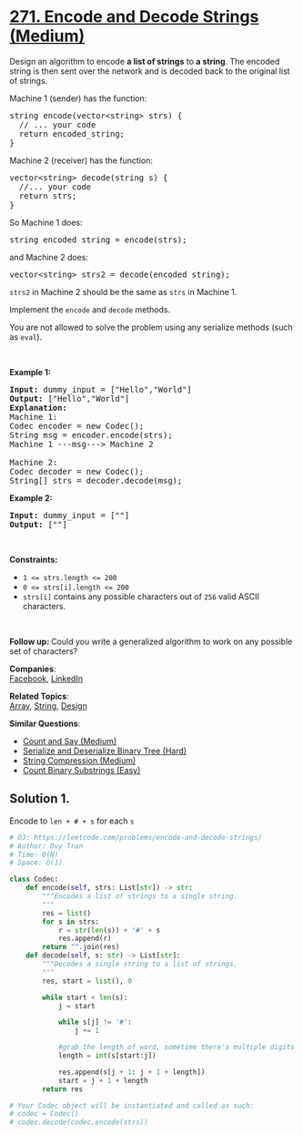 # [271. Encode and Decode Strings (Medium)](https://leetcode.com/problems/encode-and-decode-strings/)

<p>Design an algorithm to encode <b>a list of strings</b> to <b>a string</b>. The encoded string is then sent over the network and is decoded back to the original list of strings.</p>

<p>Machine 1 (sender) has the function:</p>

<pre>string encode(vector&lt;string&gt; strs) {
  // ... your code
  return encoded_string;
}</pre>

Machine 2 (receiver) has the function:

<pre>vector&lt;string&gt; decode(string s) {
  //... your code
  return strs;
}
</pre>

<p>So Machine 1 does:</p>

<pre>string encoded_string = encode(strs);
</pre>

<p>and Machine 2 does:</p>

<pre>vector&lt;string&gt; strs2 = decode(encoded_string);
</pre>

<p><code>strs2</code> in Machine 2 should be the same as <code>strs</code> in Machine 1.</p>

<p>Implement the <code>encode</code> and <code>decode</code> methods.</p>

<p>You are not allowed to&nbsp;solve the problem using any serialize methods (such as <code>eval</code>).</p>

<p>&nbsp;</p>
<p><strong>Example 1:</strong></p>

<pre><strong>Input:</strong> dummy_input = ["Hello","World"]
<strong>Output:</strong> ["Hello","World"]
<strong>Explanation:</strong>
Machine 1:
Codec encoder = new Codec();
String msg = encoder.encode(strs);
Machine 1 ---msg---&gt; Machine 2

Machine 2:
Codec decoder = new Codec();
String[] strs = decoder.decode(msg);
</pre>

<p><strong>Example 2:</strong></p>

<pre><strong>Input:</strong> dummy_input = [""]
<strong>Output:</strong> [""]
</pre>

<p>&nbsp;</p>
<p><strong>Constraints:</strong></p>

<ul>
	<li><code>1 &lt;= strs.length &lt;= 200</code></li>
	<li><code>0 &lt;= strs[i].length &lt;= 200</code></li>
	<li><code>strs[i]</code> contains any possible characters out of <code>256</code> valid ASCII characters.</li>
</ul>

<p>&nbsp;</p>
<p><strong>Follow up: </strong>Could you write a generalized algorithm to work on any possible set of characters?</p>

**Companies**:  
[Facebook](https://leetcode.com/company/facebook), [LinkedIn](https://leetcode.com/company/linkedin)

**Related Topics**:  
[Array](https://leetcode.com/tag/array/), [String](https://leetcode.com/tag/string/), [Design](https://leetcode.com/tag/design/)

**Similar Questions**:

- [Count and Say (Medium)](https://leetcode.com/problems/count-and-say/)
- [Serialize and Deserialize Binary Tree (Hard)](https://leetcode.com/problems/serialize-and-deserialize-binary-tree/)
- [String Compression (Medium)](https://leetcode.com/problems/string-compression/)
- [Count Binary Substrings (Easy)](https://leetcode.com/problems/count-binary-substrings/)

## Solution 1.

Encode to `len + # + s` for each `s`

```py
# OJ: https://leetcode.com/problems/encode-and-decode-strings/
# Author: Duy Tran
# Time: O(N)
# Space: O(1)

class Codec:
    def encode(self, strs: List[str]) -> str:
        """Encodes a list of strings to a single string.
        """
        res = list()
        for s in strs:
            r = str(len(s)) + '#' + s
            res.append(r)
        return "".join(res)
    def decode(self, s: str) -> List[str]:
        """Decodes a single string to a list of strings.
        """
        res, start = list(), 0

        while start < len(s):
            j = start

            while s[j] != '#':
                j += 1

            #grab the length of word, sometime there's multiple digits length
            length = int(s[start:j])

            res.append(s[j + 1: j + 1 + length])
            start = j + 1 + length
        return res

# Your Codec object will be instantiated and called as such:
# codec = Codec()
# codec.decode(codec.encode(strs))
```

